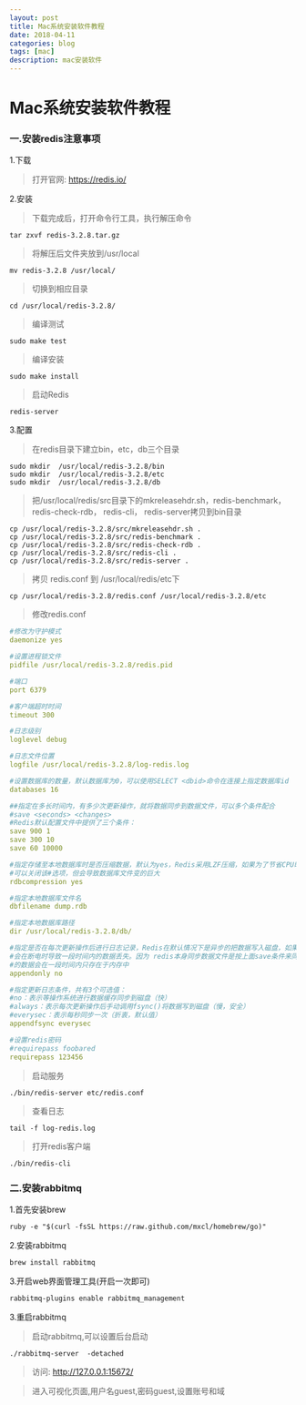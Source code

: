 ```yaml
---
layout: post
title: Mac系统安装软件教程
date: 2018-04-11
categories: blog
tags: [mac]
description: mac安装软件
---
```


# Mac系统安装软件教程

### 一.安装redis注意事项

1.下载

> 打开官网: https://redis.io/

2.安装

> 下载完成后，打开命令行工具，执行解压命令

```shell
tar zxvf redis-3.2.8.tar.gz
```

> 将解压后文件夹放到/usr/local

```shell
mv redis-3.2.8 /usr/local/
```

> 切换到相应目录

```shell
cd /usr/local/redis-3.2.8/
```

> 编译测试

```shell
sudo make test
```

> 编译安装

```shell
sudo make install
```

> 启动Redis

```shell
redis-server
```


3.配置

> 在redis目录下建立bin，etc，db三个目录

```shell
sudo mkdir  /usr/local/redis-3.2.8/bin
sudo mkdir  /usr/local/redis-3.2.8/etc
sudo mkdir  /usr/local/redis-3.2.8/db
```

> 把/usr/local/redis/src目录下的mkreleasehdr.sh，redis-benchmark， redis-check-rdb， redis-cli， redis-server拷贝到bin目录

```shell
cp /usr/local/redis-3.2.8/src/mkreleasehdr.sh .
cp /usr/local/redis-3.2.8/src/redis-benchmark .
cp /usr/local/redis-3.2.8/src/redis-check-rdb .
cp /usr/local/redis-3.2.8/src/redis-cli .
cp /usr/local/redis-3.2.8/src/redis-server .
```

> 拷贝 redis.conf 到 /usr/local/redis/etc下

```shell
cp /usr/local/redis-3.2.8/redis.conf /usr/local/redis-3.2.8/etc
```

> 修改redis.conf

```yml
#修改为守护模式
daemonize yes

#设置进程锁文件
pidfile /usr/local/redis-3.2.8/redis.pid

#端口
port 6379

#客户端超时时间
timeout 300

#日志级别
loglevel debug

#日志文件位置
logfile /usr/local/redis-3.2.8/log-redis.log

#设置数据库的数量，默认数据库为0，可以使用SELECT <dbid>命令在连接上指定数据库id
databases 16

##指定在多长时间内，有多少次更新操作，就将数据同步到数据文件，可以多个条件配合
#save <seconds> <changes>
#Redis默认配置文件中提供了三个条件：
save 900 1
save 300 10
save 60 10000

#指定存储至本地数据库时是否压缩数据，默认为yes，Redis采用LZF压缩，如果为了节省CPU时间，
#可以关闭该#选项，但会导致数据库文件变的巨大
rdbcompression yes

#指定本地数据库文件名
dbfilename dump.rdb

#指定本地数据库路径
dir /usr/local/redis-3.2.8/db/

#指定是否在每次更新操作后进行日志记录，Redis在默认情况下是异步的把数据写入磁盘，如果不开启，可能
#会在断电时导致一段时间内的数据丢失。因为 redis本身同步数据文件是按上面save条件来同步的，所以有
#的数据会在一段时间内只存在于内存中
appendonly no

#指定更新日志条件，共有3个可选值：
#no：表示等操作系统进行数据缓存同步到磁盘（快）
#always：表示每次更新操作后手动调用fsync()将数据写到磁盘（慢，安全）
#everysec：表示每秒同步一次（折衷，默认值）
appendfsync everysec

#设置redis密码
#requirepass foobared
requirepass 123456
```

> 启动服务

```shell
./bin/redis-server etc/redis.conf
```

> 查看日志

```shell
tail -f log-redis.log
```

> 打开redis客户端

```shell
./bin/redis-cli
```

### 二.安装rabbitmq

1.首先安装brew

```xml
ruby -e "$(curl -fsSL https://raw.github.com/mxcl/homebrew/go)"
```

2.安装rabbitmq

```xml
brew install rabbitmq
```

3.开启web界面管理工具(开启一次即可)

```xml
rabbitmq-plugins enable rabbitmq_management
```

3.重启rabbitmq

> 启动rabbitmq,可以设置后台启动

```xml
./rabbitmq-server  -detached
```

> 访问: http://127.0.0.1:15672/

> 进入可视化页面,用户名guest,密码guest,设置账号和域
